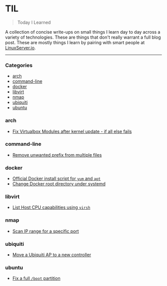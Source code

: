 # TIL

> Today I Learned

A collection of concise write-ups on small things I learn day to day across a variety of technologies. These are things that don't really warrant a full blog post. These are mostly things I learn by pairing with smart people at [LinuxServer.io](http://linuxserver.io/).

---

### Categories

* [arch](#arch)
* [command-line](#command-line)
* [docker](#docker)
* [libvirt](#libvirt)
* [nmap](#nmap)
* [ubiquiti](#ubiquiti)
* [ubuntu](#ubuntu)

### arch

- [Fix Virtualbox Modules after kernel update -  if all else fails](arch/virtualbox-fix-modules-burn-way.md)

### command-line

- [Remove unwanted prefix from multiple files](command-line/remove-unwanted-prefixes.md)

### docker

- [Official Docker install script for `yum` and `apt`](docker/yum-apt-repos-docker.md)
- [Change Docker root directory under systemd](docker/change-docker-root.md)

### libvirt

- [List Host CPU capabilities using `virsh`](libvirt/virsh-host-cpu.md)

### nmap

- [Scan IP range for a specific port](nmap/scan-ip-range-for-port.md)

### ubiquiti

- [Move a Ubiquiti AP to a new controller](ubiquiti/move-ap-to-new-controller.md)

### ubuntu

- [Fix a full `/boot` partition](ubuntu/ubuntu_full_boot_partition.md)
